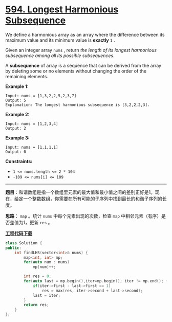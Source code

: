 # [594. Longest Harmonious Subsequence](https://leetcode.com/problems/longest-harmonious-subsequence/)

We define a harmonious array as an array where the difference between its maximum value and its minimum value is **exactly** `1` .

Given an integer array `nums` , return *the length of its longest harmonious subsequence among all its possible subsequences*.

A **subsequence** of array is a sequence that can be derived from the array by deleting some or no elements without changing the order of the remaining elements.

**Example 1:**

```
Input: nums = [1,3,2,2,5,2,3,7]
Output: 5
Explanation: The longest harmonious subsequence is [3,2,2,2,3].
```

**Example 2:**

```
Input: nums = [1,2,3,4]
Output: 2
```

**Example 3:**

```
Input: nums = [1,1,1,1]
Output: 0
```

**Constraints:**

* `1 <= nums.length <= 2 * 104`
* `-109 <= nums[i] <= 109`

-----

**题目**：和谐数组是指一个数组里元素的最大值和最小值之间的差别正好是1。现在，给定一个整数数组，你需要在所有可能的子序列中找到最长的和谐子序列的长度。

**思路**： `map` 。统计 `nums` 中每个元素出现的次数，检查 `map` 中相邻元素（有序）是否差值为1，更新 `res` 。

[**工程代码下载**](https://github.com/shenkh/leetcode)

``` cpp
class Solution {
public:
    int findLHS(vector<int>& nums) {
        map<int, int> mp;
        for(auto num : nums)
            mp[num]++;

        int res = 0;
        for(auto last = mp.begin(),iter=mp.begin(); iter != mp.end(); ++iter){
            if(iter->first - last->first == 1)
                res = max(res, iter->second + last->second);
            last = iter;
        }
        return res;
    }
};
```
